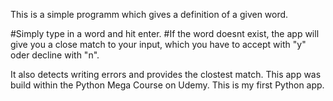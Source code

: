 This is a simple programm which gives a definition of a given word.

#Simply type in a word and hit enter.
#If the word doesnt exist, the app will give you a close match to your input, which you have to accept with "y" oder decline with "n".

It also detects writing errors and provides the clostest match.
This app was build within the Python Mega Course on Udemy.
This is my first Python app.
